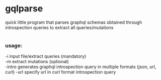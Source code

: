 # gqlparse
quick little program that parses graphql schemas obtained through introspection queries to extract all queries/mutations
<br/>
<br/>
### usage:
-i input file/extract queries (mandatory)
<br/>
-m extract mutations (optional)</br>
-intro generates graphql introspection query in multiple formats (json, url, curl)
-url specify url in curl format introspection query
